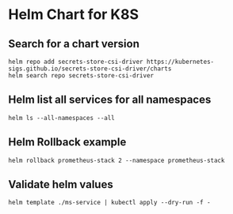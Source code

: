 # Helm Chart for K8S

## Search for a chart version

```shell
helm repo add secrets-store-csi-driver https://kubernetes-sigs.github.io/secrets-store-csi-driver/charts
helm search repo secrets-store-csi-driver
```

## Helm list all services for all namespaces

```shell
helm ls --all-namespaces --all
```

## Helm Rollback example


```shell
helm rollback prometheus-stack 2 --namespace prometheus-stack
```

## Validate helm values

```shell
helm template ./ms-service | kubectl apply --dry-run -f -
```
